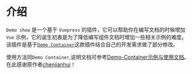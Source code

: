 # 介绍

`Demo show` 是一个基于 `Vuepress` 的插件，它可以帮助你在编写文档的时候增加 `Vue` 示例，它的诞生初衷是为了降低编写组件文档时增加一些相关示例的难度。
该插件是基于[`Demo Container`](https://github.com/calebman/vuepress-plugin-demo-container)这款插件结合自己的开发需求做了部分修改。

使用方法同`Demo Container`,说明文档可参考[Demo-Container示例与使用文档](https://docs.chenjianhui.site/vuepress-plugin-demo-container/zh/)。
在此感谢原作者[chenjianhui](https://github.com/calebman/vuepress-plugin-demo-container)！
